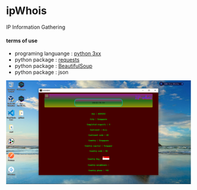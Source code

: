 # ipWhois
IP Information Gathering
<h4>terms of use</h4>
<ul>
  <li>programing languange : <a href="https://python.org/download" target="_blank">python 3xx</a></li>
  <li>python package : <a href="https://pypi.org/project/requests/" target="_blank">requests</a></li>
  <li>python package : <a href="https://pypi.org/project/bs4/" target="_blank">BeautifulSoup</a></li>
  <li>python package : json </a>
</ul>
<img src="https://github.com/ExsoKamabay/ipWhois/blob/master/screenshoot.PNG">
